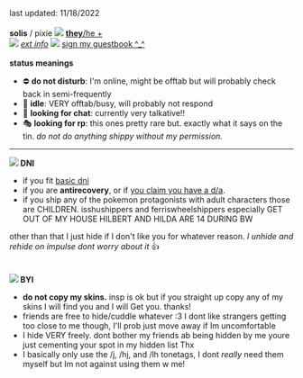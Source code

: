 last updated: 11/18/2022
<br>
<br>
<b>solis</b> / pixie <img src="https://barbara.crd.co/assets/images/gallery02/331a4478.gif"> <a href="https://en.pronouns.page/@solistice"><b>they</b>/he +</a>
<br>
<img src="https://barbara.crd.co/assets/images/gallery11/3c84577d.gif?v=66afe876">
<a href="https://rentry.co/solistice"><i>ext info</i></a> <img src="https://barbara.crd.co/assets/images/gallery03/a212d5e6.gif"> <a href="https://solis.123guestbook.com/">sign my guestbook ^\_^</a>
<br><br>
<b>status meanings</b>
<ul>
  <li> ⛔ <b>do not disturb</b>: I'm online, might be offtab but will probably check back in semi-frequently </li>
  <li> 🌙 <b>idle</b>: VERY offtab/busy, will probably not respond</li>
  <li> 💬 <b>looking for chat</b>: currently very talkative!! </li>
  <li> 🎭 <b>looking for rp</b>: this ones pretty rare but. exactly what it says on the tin. <i>do not do anything shippy without my permission.</i></li>
</ul>

<hr>

<b><img src="https://barbara.crd.co/assets/images/gallery15/e504d2bd.gif"> DNI</b>
<ul>
  <li>if you fit <a href="https://listography.com/dni">basic dni</a>
  <li>if you are <b>antirecovery</b>, or if <a href="https://gdoc.pub/doc/e/2PACX-1vTRiUQuLNmr-Zg2RD8nOuDHocT8HPQPzNB79Hf1pNdYFXbAkRGt4kpSt3oZBxih_ubVy5pqaZJ9FqyX">you claim you have a d/a</a>.
  <li>if you ship any of the pokemon protagonists with adult characters those are CHILDREN. isshushippers and ferriswheelshippers especially GET OUT OF MY HOUSE HILBERT AND HILDA ARE 14 DURING BW
</ul>

other than that I just hide if I don't like you for whatever reason. <i>I unhide and rehide on impulse dont worry about it</i> 👍
<br><br><br>
<b><img src="https://barbara.crd.co/assets/images/gallery04/ede7862d.gif"> BYI</b>
<ul>
  <li><b>do not copy my skins.</b> insp is ok but if you straight up copy any of my skins I will find you and I will Get you. thanks!
  <li>friends are free to hide/cuddle whatever :3 I dont like strangers getting too close to me though, I'll prob just move away if Im uncomfortable
  <li>I hide VERY freely. dont bother my friends ab being hidden by me youre just cementing your spot in my hidden list Thx
  <li>I basically only use the /j, /hj, and /lh tonetags, I dont <i>really</i> need them myself but Im not against using them w me!

